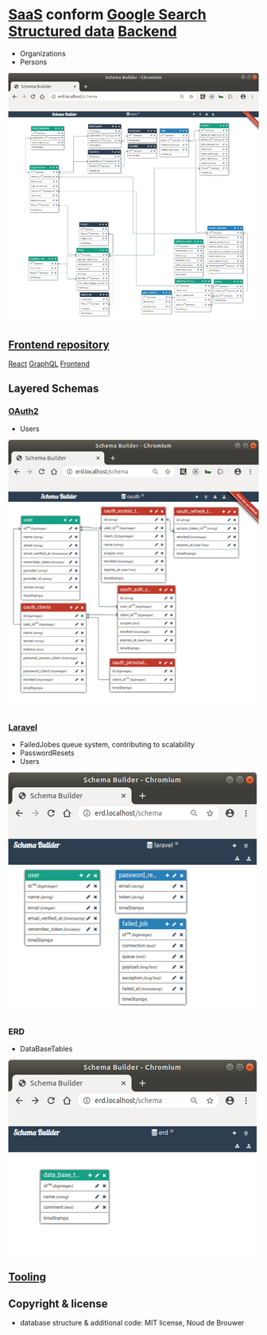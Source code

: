 # [SaaS](https://en.wikipedia.org/wiki/Software_as_a_service) conform [Google Search](https://developers.google.com/search) [Structured data](https://developers.google.com/search/docs/data-types/local-business) [Backend](https://en.wikipedia.org/wiki/Front_and_back_ends)


- Organizations
- Persons

![SaaS Entity-Relationship Diagram](./docs/saas/erd.png?raw=true "SaaS Entity-Relationship Diagram")

## [Frontend repository](https://github.com/noud/frontend/)

[React](https://reactjs.org/) [GraphQL](https://graphql.org/) [Frontend](https://en.wikipedia.org/wiki/Front_and_back_ends)

## Layered Schemas

### [OAuth2](https://en.wikipedia.org/wiki/OAuth#OAuth_2.0)

- Users

![OAuth Entity-Relationship Diagram](./docs/oauth/erd.png?raw=true "OAuth Entity-Relationship Diagram")

### [Laravel](https://laravel.com/)

- FailedJobes queue system, contributing to scalability
- PasswordResets
- Users

![Laravel Entity-Relationship Diagram](./docs/laravel/erd.png?raw=true "Laravel Entity-Relationship Diagram")

### ERD

- DataBaseTables

![ERD Entity-Relationship Diagram](./docs/erd/erd.png?raw=true "ERD Entity-Relationship Diagram")

## [Tooling](https://github.com/noud/saas/blob/master/README_tooling.md)

## Copyright & license

- database structure & additional code: MIT license, Noud de Brouwer